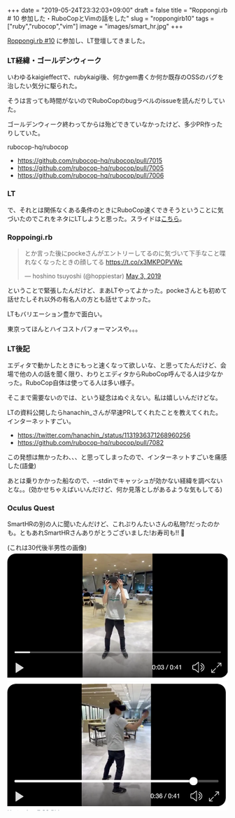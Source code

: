 +++
date = "2019-05-24T23:32:03+09:00"
draft = false
title = "Roppongi.rb # 10 参加した・RuboCopとVimの話をした"
slug = "roppongirb10"
tags = ["ruby","rubocop","vim"]
image = "images/smart_hr.jpg"
+++

[Roppongi.rb #10](https://roppongirb.connpass.com/event/129603/) に参加し、LT登壇してきました。

<!--more-->

### LT経緯・ゴールデンウィーク

いわゆるkaigieffectで、rubykaigi後、何かgem書くか何か既存のOSSのバグを治したい気分に駆られた。

そうは言っても時間がないのでRuboCopのbugラベルのissueを読んだりしていた。

ゴールデンウィーク終わってからは殆どできていなかったけど、多少PR作ったりしていた。

rubocop-hq/rubocop

* https://github.com/rubocop-hq/rubocop/pull/7015
* https://github.com/rubocop-hq/rubocop/pull/7005
* https://github.com/rubocop-hq/rubocop/pull/7006

### LT

で、それとは関係なくある条件のときにRuboCop速くできそうということに気づいたのでこれをネタにLTしようと思った。スライドは[こちら](https://hoshinotsuyoshi.com/docs/essay20190524)。


### Roppoingi.rb

<blockquote class="twitter-tweet"><p lang="ja" dir="ltr">とか言った後にpockeさんがエントリーしてるのに気づいて下手なこと喋れなくなったときの顔してる <a href="https://t.co/x3MKPOPVWc">https://t.co/x3MKPOPVWc</a></p>&mdash; hoshino tsuyoshi (@hoppiestar) <a href="https://twitter.com/hoppiestar/status/1124148736991449088?ref_src=twsrc%5Etfw">May 3, 2019</a></blockquote> <script async src="https://platform.twitter.com/widgets.js" charset="utf-8"></script>

ということで緊張したんだけど、まあLTやってよかった。pockeさんとも初めて話せたしそれ以外の有名人の方とも話せてよかった。

LTもバリエーション豊かで面白い。

東京ってほんとハイコストパフォーマンスや。。。

### LT後記

エディタで動かしたときにもっと速くなって欲しいな、と思ってたんだけど、会場で他の人の話を聞く限り、わりとエディタからRuboCop呼んでる人は少なかった。RuboCop自体は使ってる人は多い様子。

そこまで需要ないのでは、という疑念はぬぐえない。私は嬉しいんだけどな。

LTの資料公開したらhanachin_さんが早速PRしてくれたことを教えてくれた。
インターネットすごい。

* https://twitter.com/hanachin_/status/1131936371268960256 
* https://github.com/rubocop-hq/rubocop/pull/7082

この発想は無かったわ、、、と思ってしまったので、インターネットすごいを痛感した(語彙)

あとは乗りかかった船なので、--stdinでキャッシュが効かない経緯を調べないとな。。(効かせちゃえばいいんだけど、何か見落としがあるような気もしてる)

### Oculus Quest

SmartHRの別の人に聞いたんだけど、これぷりんたいさんの私物?だったのかも。ともあれSmartHRさんありがとうございました!お寿司も!! 🍣

(これは30代後半男性の画像)
<img src='/images/oculus_2.png' width=600>
<br>
<img src='/images/oculus_1.png' width=600>
<br>

<script type="text/javascript" src="/js/prism.js" async></script>
